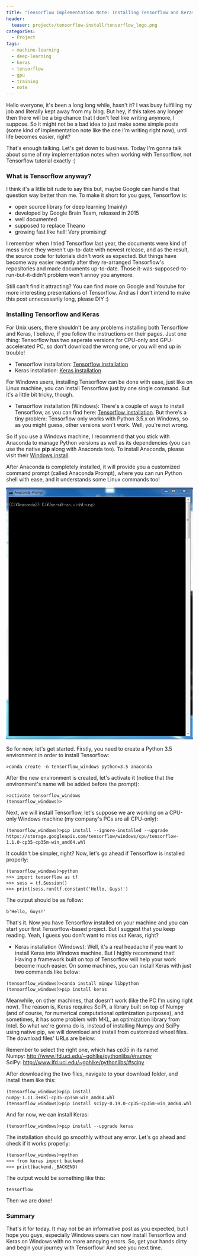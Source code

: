 ```yaml
---
title: "Tensorflow Implementation Note: Installing Tensorflow and Keras on Windows"
header:
  teaser: projects/tensorflow-install/tensorflow_logo.png
categories:
  - Project
tags:
  - machine-learning
  - deep-learning
  - keras
  - tensorflow
  - gpu
  - training
  - note
---
```

<script src="https://cdn.mathjax.org/mathjax/latest/MathJax.js?config=TeX-AMS-MML_HTMLorMML" type="text/javascript"></script>
Hello everyone, it's been a long long while, hasn't it? I was busy fulfilling my job and literally kept away from my blog. But hey, if this takes any longer then there will be a big chance that I don't feel like writing anymore, I suppose. So it might not be a bad idea to just make some simple posts (some kind of implementation note like the one I'm writing right now), until life becomes easier, right?

That's enough talking. Let's get down to business. Today I'm gonna talk about some of my implementation notes when working with Tensorflow, not Tensorflow tutorial exactly :)

### What is Tensorflow anyway?

I think it's a little bit rude to say this but, maybe Google can handle that question way better than me. To make it short for you guys, Tensorflow is:

* open source library for deep learning (mainly)
* developed by Google Brain Team, released in 2015
* well documented
* supposed to replace Theano
* growing fast like hell! Very promising!

I remember when I tried Tensorflow last year, the documents were kind of mess since they weren't up-to-date with newest release, and as the result, the source code for tutorials didn't work as expected. But things have become way easier recently after they re-arranged Tensorflow's repositories and made documents up-to-date. Those it-was-supposed-to-run-but-it-didn't problem won't annoy you anymore.

Still can't find it attracting? You can find more on Google and Youtube for more interesting presentations of Tensorflow. And as I don't intend to make this post unnecessarily long, please DIY :)

### Installing Tensorflow and Keras

For Unix users, there shouldn't be any problems installing both Tensorflow and Keras, I believe, if you follow the instructions on their pages. Just one thing: Tensorflow has two seperate versions for CPU-only and GPU-accelerated PC, so don't download the wrong one, or you will end up in trouble!

* Tensorflow installation:
[Tensorflow installation](https://www.tensorflow.org/install/)
* Keras installation:
[Keras installation](https://keras.io/#installation)

For Windows users, installing Tensorflow can be done with ease, just like on Linux machine, you can install Tensorflow just by one single command. But it's a little bit tricky, though.

* Tensorflow installation (Windows):
There's a couple of ways to install Tensorflow, as you can find here: [Tensorflow installation](https://www.tensorflow.org/install/install_windows). But there's a tiny problem: Tensorflow only works with Python 3.5.x on Windows, so as you might guess, other versions won't work. Well, you're not wrong.

So if you use a Windows machine, I recommend that you stick with Anaconda to manage Python versions as well as its dependencies (you can use the native **pip** along with Anaconda too). To install Anaconda, please visit their [Windows install](https://docs.continuum.io/anaconda/install-windows).

After Anaconda is completely installed, it will provide you a customized command prompt (called Anaconda Prompt), where you can run Python shell with ease, and it understands some Linux commands too!

![Anaconda Prompt](/images/projects/tensorflow-install/anaconda_prompt.PNG)

So for now, let's get started. Firstly, you need to create a Python 3.5 environment in order to install Tensorflow:

```
>conda create -n tensorflow_windows python=3.5 anaconda
```

After the new environment is created, let's activate it (notice that the environment's name will be added before the prompt):

```
>activate tensorflow_windows
(tensorflow_windows)>
```

Next, we will install Tensorflow, let's suppose we are working on a CPU-only Windows machine (my company's PCs are all CPU-only):

```
(tensorflow_windows)>pip install --ignore-installed --upgrade https://storage.googleapis.com/tensorflow/windows/cpu/tensorflow-1.1.0-cp35-cp35m-win_amd64.whl
```

It couldn't be simpler, right? Now, let's go ahead if Tensorflow is installed properly:

```
(tensorflow_windows)>python
>>> import tensorflow as tf
>>> sess = tf.Session()
>>> print(sess.run(tf.constant('Hello, Guys!')
```

The output should be as follow:

```
b'Hello, Guys!'
```

That's it. Now you have Tensorflow installed on your machine and you can start your first Tensorflow-based project. But I suggest that you keep reading. Yeah, I guess you don't want to miss out Keras, right?

* Keras installation (Windows):
Well, it's a real headache if you want to install Keras into Windows machine. But I highly recommend that! Having a framework built on top of Tensorflow will help your work become much easier. On some machines, you can install Keras with just two commands like below:

```
(tensorflow_windows)>conda install mingw libpython
(tensorflow_windows)>pip install keras
```

Meanwhile, on other machines, that doesn't work (like the PC I'm using right now). The reason is, Keras requires SciPi, a library built on top of Numpy (and of course, for numerical computational optimization purposes), and sometimes, it has some problem with MKL, an optimization library from Intel. So what we're gonna do is, instead of installing Numpy and SciPy using native pip, we will download and install from customized wheel files. The download files' URLs are below:

Remember to select the right one, which has *cp35* in its name!  
Numpy: http://www.lfd.uci.edu/~gohlke/pythonlibs/#numpy  
SciPy: http://www.lfd.uci.edu/~gohlke/pythonlibs/#scipy

After downloading the two files, navigate to your download folder, and install them like this:

```
(tensorflow_windows)>pip install numpy‑1.11.3+mkl‑cp35‑cp35m‑win_amd64.whl
(tensorflow_windows)>pip install scipy‑0.19.0‑cp35‑cp35m‑win_amd64.whl
```

And for now, we can install Keras:

```
(tensorflow_windows)>pip install --upgrade keras
```

The installation should go smoothly without any error. Let's go ahead and check if it works properly:

```
(tensorflow_windows)>python
>>> from keras import backend
>>> print(backend._BACKEND)
```

The output would be something like this:

```
tensorflow
```

Then we are done!

### Summary

That's it for today. It may not be an informative post as you expected, but I hope you guys, especially Windows users can now install Tensorflow and Keras on Windows with no more annoying errors. So, get your hands dirty and begin your journey with Tensorflow! And see you next time.
